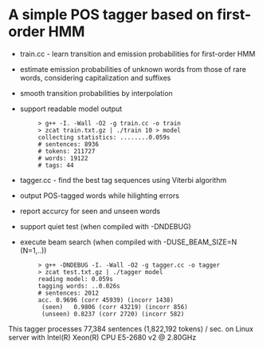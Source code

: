 A simple POS tagger based on first-order HMM
===
+ train.cc - learn transition and emission probabilities for first-order HMM
 - estimate emission probabilities of unknown words from those of rare words, considering capitalization and suffixes
 - smooth transition probabilities by interpolation
 - support readable model output

            > g++ -I. -Wall -O2 -g train.cc -o train
            > zcat train.txt.gz | ./train 10 > model
            collecting statistics: ........0.059s
            # sentences: 8936
            # tokens: 211727
            # words: 19122
            # tags: 44
  
+ tagger.cc - find the best tag sequences using Viterbi algorithm
 - output POS-tagged words while hilighting errors
 - report accurcy for seen and unseen words
 - support quiet test (when compiled with -DNDEBUG)
 - execute beam search (when compiled with -DUSE_BEAM_SIZE=N (N=1,..))

            > g++ -DNDEBUG -I. -Wall -O2 -g tagger.cc -o tagger
            > zcat test.txt.gz | ./tagger model
            reading model: 0.059s
            tagging words: ..0.026s
            # sentences: 2012
            acc. 0.9696 (corr 45939) (incorr 1438)
             (seen)   0.9806 (corr 43219) (incorr 856)
             (unseen) 0.8237 (corr 2720) (incorr 582)
 
This tagger processes 77,384  sentences (1,822,192 tokens) / sec. on Linux server with Intel(R) Xeon(R) CPU E5-2680 v2 @ 2.80GHz
